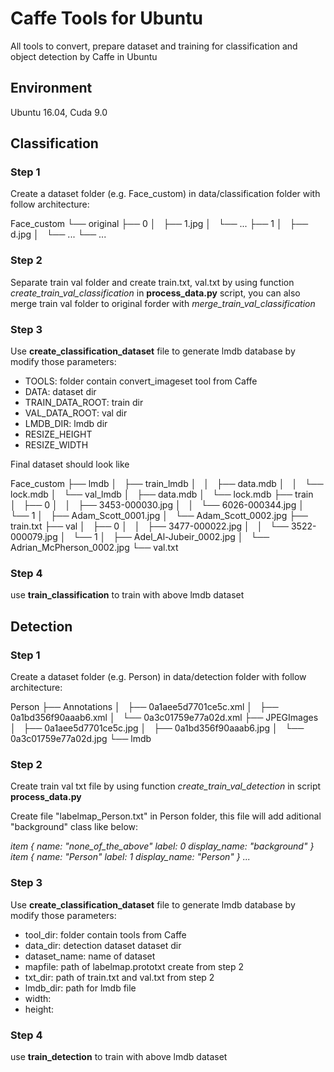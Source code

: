 # Caffe Tools for Ubuntu
All tools to convert, prepare dataset and training for classification and object detection by Caffe in Ubuntu
## Environment
Ubuntu 16.04, Cuda 9.0

## Classification
### Step 1
Create a dataset folder (e.g. Face_custom) in data/classification folder with follow architecture:

Face_custom
└── original
    ├── 0
    │   ├── 1.jpg
    │   └── ...
    ├── 1
    │   ├── d.jpg
    │   └── ...
    └── ...
### Step 2
Separate train val folder and create train.txt, val.txt by using function *create_train_val_classification* in **process_data.py** script, you can also merge train val folder to original forder with *merge_train_val_classification*
### Step 3
Use **create_classification_dataset** file to generate lmdb database by modify those parameters:
- TOOLS: folder contain convert_imageset tool from Caffe
- DATA: dataset dir
- TRAIN_DATA_ROOT: train dir
- VAL_DATA_ROOT: val dir 
- LMDB_DIR: lmdb dir
- RESIZE_HEIGHT
- RESIZE_WIDTH

Final dataset should look like

Face_custom
├── lmdb
│   ├── train_lmdb
│   │   ├── data.mdb
│   │   └── lock.mdb
│   └── val_lmdb
│       ├── data.mdb
│       └── lock.mdb
├── train
│   ├── 0
│   │   ├── 3453-000030.jpg
│   │   └── 6026-000344.jpg
│   └── 1
│       ├── Adam_Scott_0001.jpg
│       └── Adam_Scott_0002.jpg
├── train.txt
├── val
│   ├── 0
│   │   ├── 3477-000022.jpg
│   │   └── 3522-000079.jpg
│   └── 1
│       ├── Adel_Al-Jubeir_0002.jpg
│       └── Adrian_McPherson_0002.jpg
└── val.txt


### Step 4
use **train_classification** to train with above lmdb dataset

## Detection

### Step 1
Create a dataset folder (e.g. Person) in data/detection folder with follow architecture:

Person
├── Annotations
│   ├── 0a1aee5d7701ce5c.xml
│   ├── 0a1bd356f90aaab6.xml
│   └── 0a3c01759e77a02d.xml
├── JPEGImages
│   ├── 0a1aee5d7701ce5c.jpg
│   ├── 0a1bd356f90aaab6.jpg
│   └── 0a3c01759e77a02d.jpg
└── lmdb

### Step 2

Create train val txt file by using function *create_train_val_detection* in script **process_data.py** 

Create file "labelmap_Person.txt" in Person folder, this file will add aditional "background" class like below:

*item {
  name: "none_of_the_above"
  label: 0
  display_name: "background"
}
item {
  name: "Person"
  label: 1
  display_name: "Person"
}
...*


### Step 3
Use **create_classification_dataset** file to generate lmdb database by modify those parameters:
- tool_dir: folder contain tools from Caffe
- data_dir: detection dataset dataset dir
- dataset_name: name of dataset
- mapfile: path of labelmap.prototxt create from step 2
- txt_dir: path of train.txt and val.txt from step 2
- lmdb_dir: path for lmdb file
- width: 
- height: 

### Step 4
use **train_detection** to train with above lmdb dataset
























